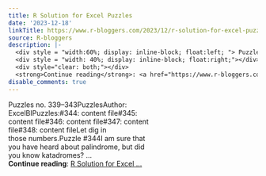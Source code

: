 ```yaml
---
title: R Solution for Excel Puzzles
date: '2023-12-18'
linkTitle: https://www.r-bloggers.com/2023/12/r-solution-for-excel-puzzles-4/
source: R-bloggers
description: |-
  <div style = "width:60%; display: inline-block; float:left; "> Puzzles no. 339–343PuzzlesAuthor: ExcelBIPuzzles:#344: content file#345: content file#346: content file#347: content file#348: content fileLet dig in those numbers.Puzzle #344I am sure that you have heard about palindrome, but did you know katadromes? ...</div>
  <div style = "width: 40%; display: inline-block; float:right;"></div>
  <div style="clear: both;"></div>
  <strong>Continue reading</strong>: <a href="https://www.r-bloggers.com/2023/12/r-solution-for-excel-puzzles-4/">R Solution for Excel ...
disable_comments: true
---
```

<div style = "width:60%; display: inline-block; float:left; "> Puzzles no. 339–343PuzzlesAuthor: ExcelBIPuzzles:#344: content file#345: content file#346: content file#347: content file#348: content fileLet dig in those numbers.Puzzle #344I am sure that you have heard about palindrome, but did you know katadromes? ...</div>
<div style = "width: 40%; display: inline-block; float:right;"></div>
<div style="clear: both;"></div>
<strong>Continue reading</strong>: <a href="https://www.r-bloggers.com/2023/12/r-solution-for-excel-puzzles-4/">R Solution for Excel ...